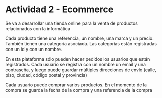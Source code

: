 # Actividad 2 - Ecommerce

Se va a desarrollar una tienda online para la venta de productos relacionados con la informática

Cada producto tiene una referencia, un nombre, una marca y un precio. También tienen una categoría asociada. Las categorías están registradas con un id y con un nombre.

En esta plataforma sólo pueden hacer pedidos los usuarios que están registrados. Cada usuario se registra con un nombre un email y una contraseña, y luego puede guardar múltiples direcciones de envío (calle, piso, ciudad, código postal y provincia)

Cada usuario puede comprar varios productos. En el momento de la compra se guarda la fecha de la compra y una referencia de la compra
